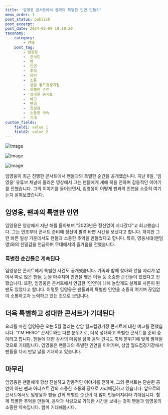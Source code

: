 ```yaml
---
title: '임영웅 콘서트에서 팬과의 특별한 인연 만들기'
menu_order: 1
post_status: publish
post_excerpt: 
post_date: 2024-02-09 19:19:20
taxonomy:
    category:
        - 연예
    post_tag:
        - 임영웅
        -  콘서트
        -  팬
        -  인연
        -  추억
        -  음악
        -  소통
        -  상암 월드컵경기장
        -  특별한 순간
        -  성대한 콘서트
        -  예고
        -  팬덤
        -  친밀감
        -  소중한 약속
        -  기대
custom_fields:
    field1: value 1
    field2: value 2
---
```


![Image](https://mimgnews.pstatic.net/image/008/2024/02/09/0004997135_001_20240209072801010.jpg?type=w540)

![Image](https://ssl.pstatic.net/mimgnews/image/008/2024/02/09/0004997135_002_20240209072801073.jpg?type=w540)

![Image](https://mimgnews.pstatic.net/image/008/2024/02/09/0004997135_003_20240209072801313.jpg?type=w540)

임영웅이 최근 진행한 콘서트에서 팬들과의 특별한 순간을 공개했습니다. 지난 8일, '임영웅' 유튜브 채널에 올라온 영상에서 그는 팬들에게 새해 복을 전하며 감동적인 이야기를 전했습니다. 그의 이야기를 들어보면서, 임영웅이 어떻게 팬과의 인연을 소중히 여기는지 살펴보겠습니다.
## 임영웅, 팬과의 특별한 인연
임영웅은 영상에서 지난 해를 돌아보며 "2023년은 정신없이 지나갔다"고 회고했습니다. 그는 연초부터 콘서트 준비에 정신이 팔려 바쁜 시간을 보냈다고 합니다. 하지만 그런 바쁜 일상 가운데서도 팬들과 소중한 추억을 만들었다고 합니다. 특히, 영웅시대(팬덤명)와의 친밀감을 언급하며 무대에서의 즐거움을 전했습니다.
### 특별한 순간들은 계속된다
임영웅은 콘서트에서 특별한 사건도 공개했습니다. 가족과 함께 찾아와 앉을 자리가 없어서 따로 앉은 팬들, 눈을 마주치며 인연을 맺은 이들 등 소중한 순간들이 있었다고 전했습니다. 또한, 임영웅은 콘서트에서 언급한 '인연'에 대해 놀랍게도 실제로 사돈이 된 팬도 있었다고 합니다. 이렇듯 임영웅은 팬들과의 특별한 인연을 소중히 여기며 끊임없이 소통하고자 노력하고 있는 것으로 보입니다.
## 더욱 특별하고 성대한 콘서트가 기대된다
요리를 마친 임영웅은 오는 5월 열리는 상암 월드컵경기장 콘서트에 대한 예고를 전했습니다. "I'M HERO" 콘서트와는 다른 분위기로, 더욱 성대하고 특별한 콘서트를 준비 중이라고 합니다. 팬들에 대한 감사의 마음을 담아 음악 편곡도 축제 분위기에 맞게 펼쳐질 것으로 기대됩니다. 임영웅은 팬들과의 특별한 인연을 이어가며, 상암 월드컵경기장에서 팬들을 다시 만날 날을 기대하고 있습니다.
## 마무리
임영웅은 팬들에게 항상 진실하고 감동적인 이야기를 전하며, 그의 콘서트는 단순한 공연이 아닌 팬과 아티스트 간의 소중한 소통의 장으로 자리매김하고 있습니다. 앞으로의 콘서트에서도 임영웅과 팬들 간의 특별한 순간이 더 많이 만들어지리라 기대됩니다. 함께 특별한 추억을 만들며, 음악과 사랑으로 가득한 시간을 보내는 것이 팬들과 임영웅의 소중한 약속입니다. 함께 기대해봅시다.
